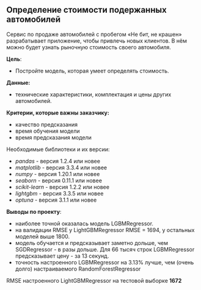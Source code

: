 ## Определение стоимости подержанных автомобилей

Сервис по продаже автомобилей с пробегом «Не бит, не крашен» разрабатывает приложение, чтобы привлечь новых клиентов. В нём можно будет узнать рыночную стоимость своего автомобиля. 

**Цель**: 
- Постройте модель, которая умеет определять стоимость.

**Данные:**
- технические характеристики, комплектация и цены других автомобилей.

**Критерии, которые важны заказчику:**
- качество предсказания
- время обучения модели
- время предсказания модели

Необходимые библиотеки и их версии:
- *pandas* - версия 1.2.4 или новее
- *matplotlib* - версия 3.3.4 или новее
- *numpy* - версия 1.20.1 или новее
- *seaborn* - версия 0.11.1 или новее
- *scikit-learn* - версия 1.2.2 или новее
- *lightgbm* - версия 3.3.5 или новее
- *optuna* - версия 3.1.1 или новее


**Выводы по проекту**:
- наиболее точной оказалась модель LGBMRegressor. 
- на валидации RMSE у LightGBMRegressor RMSE = 1694, у остальных моделей выше 1800.
- модель обучается и предсказывает заметно дольше, чем SGDRegressor - в разы дольше. Для 66 тысяч строк LGBMRegressor предсказывает цену - за 13 секунд.
- точность настроенного LGBMRegressor на 3.13% лучше, чем (очень долго) настраиваемого RandomForestRegressor

RMSE настроенного LightGBMRegressor на тестовой выборке **1672**
